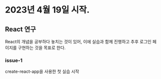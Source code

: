 # 2023년 4월 19일 시작.
## React 연구
React의 개념을 공부하다 놓치는 것이 있어, 이에 실습과 함께 진행하고 추후 로그인 페이지를 구현하는 것을 목표로 한다.

### issue-1
create-react-app을 사용한 첫 실습 시작